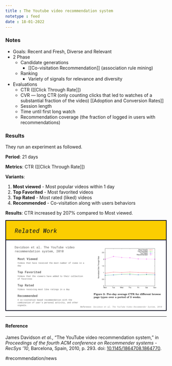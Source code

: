 ```yaml
---
title : The Youtube video recommendation system
notetype : feed
date : 18-01-2022
---
```



### Notes
- Goals: Recent and Fresh, Diverse and Relevant
- 2 Phase
	- Candidate generations
		- [[Co-visitation Recommendation]] (association rule mining)
	- Ranking
		- Variety of signals for relevance and diversity
- Evaluations
	- CTR ([[Click Through Rate]])
	- CVR — long CTR (only counting clicks that led to watches of a substantial fraction of the video) [[Adoption and Conversion Rates]]
	- Session length
	- Time until first long watch
	- Recommendation coverage (the fraction of logged in users with recommendations)

### Results

They run an experiment as followed.

**Period**: 21 days

**Metrics**: CTR ([[Click Through Rate]])

**Variants**:

1. **Most viewed** - Most popular videos within 1 day
2. **Top Favorited** - Most favorited videos
3. **Top Rated** - Most rated (liked) videos
4. **Recommended** - Co-visitation along with users behaviors

**Results**: CTR increased by 207% compared to Most viewed.


![Covisitation6](/assets/img/co-visitation-06.jpeg)


---

#### Reference

James Davidson _et al._, “The YouTube video recommendation system,” in _Proceedings of the fourth ACM conference on Recommender systems - RecSys ’10_, Barcelona, Spain, 2010, p. 293. doi: [10.1145/1864708.1864770](https://doi.org/10.1145/1864708.1864770).


#recommendation/news 